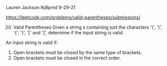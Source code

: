 Lauren Jackson
lkj8pmd
9-29-21

https://leetcode.com/problems/valid-parentheses/submissions/

20. Valid Parentheses
Given a string s containing just the characters '(', ')', '{', '}', '[' and ']', determine if the input string is valid.

An input string is valid if:
1. Open brackets must be closed by the same type of brackets.
2. Open brackets must be closed in the correct order.
